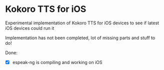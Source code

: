 # Kokoro TTS for iOS

Experimental implementation of Kokoro TTS for iOS devices to see if latest iOS devices could run it

Implementation has not been completed, lot of missing parts and stuff to do!

Done:

- [x] espeak-ng is compiling and working on iOS

